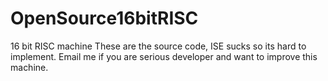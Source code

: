 # OpenSource16bitRISC
16 bit RISC machine
These are the source code, ISE sucks so its hard to implement. Email me if you are serious developer and want to improve this machine.
